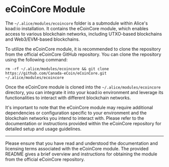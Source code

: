 # eCoinCore Module

The `~/.alice/modules/ecoincore` folder is a submodule within Alice's koad:io installation. It contains the eCoinCore module, which enables access to various blockchain networks, including UTXO-based blockchains and Web3/EVM-based blockchains.

To utilize the eCoinCore module, it is recommended to clone the repository from the official eCoinCore GitHub repository. You can clone the repository using the following command:

```
rm -rf ~/.alice/modules/ecoincore && git clone https://github.com/Canada-eCoin/eCoinCore.git ~/.alice/modules/ecoincore
```

Once the eCoinCore module is cloned into the `~/.alice/modules/ecoincore` directory, you can integrate it into your koad:io environment and leverage its functionalities to interact with different blockchain networks.

It's important to note that the eCoinCore module may require additional dependencies or configuration specific to your environment and the blockchain networks you intend to interact with. Please refer to the documentation or instructions provided within the eCoinCore repository for detailed setup and usage guidelines.

---
Please ensure that you have read and understood the documentation and licensing terms associated with the eCoinCore module. The provided README gives a brief overview and instructions for obtaining the module from the official eCoinCore repository.